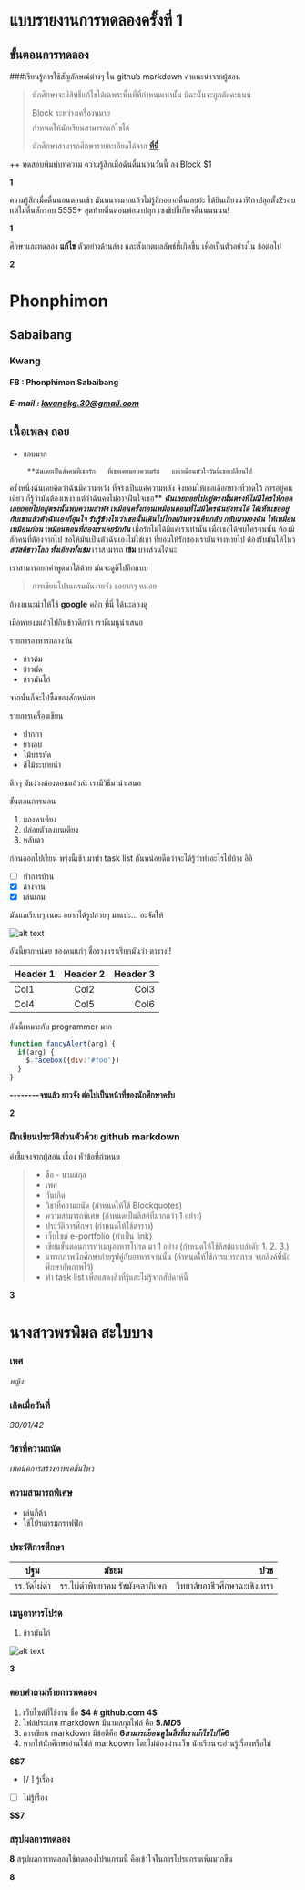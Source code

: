 # แบบรายงานการทดลองครั้งที่ 1

## ขั้นตอนการทดลอง

###เรียนรู้การใช้สัญลักษณ์ต่างๆ ใน github markdown
คำแนะนำจากผู้สอน
> นักศึกษาจะมีสิทธิ์แก้ไขได้เฉพาะพื้นที่ที่กำหนดเท่านั้น มิฉะนั้นจะถูกตัดคะแนน
> 
> Block ระหว่างเครื่องหมาย $$$$ กำหนดให้นักเรียนสามารถแก้ไขได้
> 
> นักศึกษาสามารถศึกษารายละเอียดได้จาก **[ที่นี่](https://ankworld.github.io/2017-10-3-How_to_Write_Github_Markdown.html)**

++ ทดสอบพิมพ์บทความ ความรู้สึกเมื่อฉันตื่นนอนวันนี้ ลง Block $1

**$$$$1**

ความรู้สึกเมื่อตื่นนอนตอนเช้า มันหนาวมากแล้วไม่รู้สึกอยากตื่นเลยอ่ะ ได้ยินเสียงนาฬิกาปลุกตั้ง2รอบเเต่ไม่ตื่นสักรอบ 5555+ สุดท้ายตื่นตอนพ่อมาปลุก เซงชิปขี้เกียจตื่นนนนนน!

**$$$$1**

ศึกษาและทดลอง **แก้ไข** ตัวอย่างด้านล่าง และสังเกตผลลัพธ์ที่เกิดขึ้น เพื่อเป็นตัวอย่างใน ข้อต่อไป

**$$$$2**

# Phonphimon
## Sabaibang
### Kwang
#### FB : Phonphimon Sabaibang
##### E-mail : kwangkg.30@gmail.com

## เนื้อเพลง ถอย 
* ชอบมาก

       **ฉันเคยเป็นดั่งคนที่เธอรัก   ที่เธอเคยมอบความรัก   แต่เหมือนหัวใจวันนี้เธอเปลี่ยนไป
ครั้งหนึ่งฉันเคยคิดว่าฉันมีความหวัง  ที่จริงเป็นแค่ความหลัง   จึงยอมให้เธอเลือกทางที่วาดไว้
การอยู่คนเดียว ก็รู้ว่ามันต้องเหงา แต่ว่าฉันคงไม่อาจฝืนใจเธอ**
      **_ฉันเลยถอยไปอยู่ตรงนั้นตรงที่ไม่มีใครให้กอด เลยถอยไปอยู่ตรงนั้นพบความลำพัง
เหมือนครั้งก่อนเหมือนตอนที่ไม่มีใครฉันยังทนได้ ได้เห็นเธออยู่กับเขาแล้วตัวฉันเองก็อุ่นใจ 
รับรู้ข้างในว่าเธอนั้นเดินไปไกลเกินหวนคืนกลับ กลับมามองฉัน ให้เหมือน เหมือนก่อน 
เหมือนตอนที่สองเราเคยรักกัน_**
        เมื่อรักไม่ได้มีแค่เราเท่านั้น เมื่อเธอได้พบใครคนนั้น ต้องมีสักคนที่ต้องจากไป
ขอให้มันเป็นตัวฉันเองไม่ใช่เขา ที่ยอมให้รักของเรามันจางหายไป
ต้องรับมันให้ไหว
**_สวัสดีชาวโลก ทั้งเอียงทั้งเข้ม_**
เราสามารถ **เข้ม** บางส่วนได้นะ

เราสามารถยกคำพูดมาได้ด้วย มันจะดูดีไปอีกแบบ
> การเขียนโปรแกรมมันง่ายจัง ขอยากๆ หน่อย

ถ้างงแนะนำให้ใช้ **google** คลิก [ที่นี่](https://www.google.co.th) ได้นะลองดู

เมื่อหายงงแล้วไปกินข้าวดีกว่า เรามีเมนูนำเสนอ

รายการอาหารกลางวัน
- ข้าวต้ม
- ข้าวผัด
- ข้าวมันไก่

จากนั้นก็จะไปซื้อของสักหน่อย

รายการเครื่องเขียน
* ปากกา
* ยางลบ
* ไม้บรรทัด
* สีไม้ระบายน้ำ

ดึกๆ มันง่วงต้องตอนแล้วล่ะ เรามีวิธีมานำเสนอ

ขั้นตอนการนอน
1. มองหาเตียง
2. ปล่อยตัวลงบนเตียง
3. หลับตา

ก่อนออกไปเรียน พรุ่งนี้เช้า มาทำ task list กันหน่อยดีกว่าจะได้รู้ว่าทำอะไรไปบ้าง อิอิ

- [ ] ทำการบ้าน
- [x] ล้างจาน
- [x] เล่นเกม

มันแลเรียบๆ เนอะ อยากได้รูปสวยๆ มาแปะ... อะจัดให้

![alt text](https://scontent.fbkk5-6.fna.fbcdn.net/v/t1.0-9/20155972_1222776067867584_8222141954943801824_n.jpg?oh=4ecb5096824d2af420a7d68bd1d16323&oe=5A7D4107)

อันนี้ยากหน่อย ของคนแก่ๆ ชื่อราง เราเรียกมันว่า ตาราง!!

| Header 1 | Header 2 | Header 3 |
|----------|:--------:|---------:|
|Col1      |   Col2   |   Col3   |
|Col4      |   Col5   |   Col6   |

อันนี้เหมาะกับ programmer มาก

```javascript
function fancyAlert(arg) {
  if(arg) {
    $.facebox({div:'#foo'})
  }
}
```

**--------จบแล้ว ยาวจัง ต่อไปเป็นหน้าที่ของนักศึกษาครับ**

**$$$$2**


### ฝึกเขียนประวัติส่วนตัวด้วย github markdown
คำชี้แจงจากผู้สอน เรื่อง หัวข้อที่กำหนด
> - ชื่อ - นามสกุล
> - เพศ
> - วันเกิด
> - วิชาที่ความถนัด (กำหนดให้ใช้ Blockquotes)
> - ความสามารถพิเศษ (กำหนดเป็นลิสต์ที่มากกว่า 1 อย่าง)
> - ประวัติการศึกษา (กำหนดให้ใช้ตาราง)
> - เว็บไซต์ e-portfolio (ทำเป็น link)
> - เขียนขั้นตอนการทำเมนูอาหารโปรด มา 1 อย่าง (กำหนดให้ใช้ลิสต์แบบลำดับ 1. 2. 3.)
> - แทรกภาพนักศึกษาถ่ายรูปคู่กับอาหารจานนั้น (กำหนดให้ใช้การแทรกภาพ จากลิงค์ที่นักศึกษาอัพภาพไว้)
> - ทำ task list เพื่อแสดงสิ่งที่รู้และไม่รู้จากสัปดาห์นี้

**$$$$3**
# **นางสาวพรพิมล สะใบบาง**

### เพศ 
_หญิง_

### เกิดเมื่อวันที่ 
_30/01/42_

### วิชาที่ความถนัด 
_เทคนิคการสร้างภาพเคลื่นไหว_

### ความสามารถพิเศษ
- เล่นกีต้า 
- ใช้โปรแกรมกราฟฟิก

### ประวัติการศึกษา

|   ปฐม    |            มัธยม              |          ปวช             |
|----------|:-----------------------------:|-------------------------:|
|รร.วัดไผ่ดำ |   รร.ไผ่ดำพิทยาคม รัชมังคลาภิเษก   |  วิทยาลัยอาชีวศึกษาฉะเชิงเทรา |

### เมนูอาหารโปรด

1. ข้าวมันไก่

![alt text](https://620882fc-a-62cb3a1a-s-sites.googlegroups.com/site/kwangkgsabaibang/home/kwang.jpg?attachauth=ANoY7crksVH9nfJDDx6JJXVMLOMk4JLvdJN0Qz3izoVafqZlNHF6VJHKzf1H9Gt06QDk1ZPPBVw3oRu7ncKjSLRak11Vy4zZXz57BziHnTP98LRUdOr9TPbxIKYdhb9ckpN_8jL8I1O6O1HbqW50_Ot2-2VzdDC8i0MlLLs2jzDBGyy90Tb2pPgN-LOdT9ktu8W3ZO2xjGJboHZcRbU03UdM2ZpDqwgQzA%3D%3D&attredirects=0)


**$$$$3**

### ตอบคำถามท้ายการทดลอง

1. เว็บไซต์ที่ใช้งาน ชื่อ **$4 #  github.com  4$**
2. ไฟล์ประเภท markdown มีนามสกุลไฟล์ คือ **$5 .MD  5$**
3. การเขียน markdown มีข้อดีคือ **$6 สามารถย้อนดูในสิ่งที่เราเเก้ไขไปได้  6$** 
4. หากให้นักศึกษาอ่านไฟล์ markdown โดยไม่ต้องผ่านเว็บ นักเรียนจะอ่านรู้เรื่องหรือไม่ 

**$$7** 

- [/ ] รู้เรื่อง  
- [ ] ไม่รู้เรื่อง

**$$7** 

### สรุปผลการทดลอง

**$$$$8**
สรุปผลการทดลองใช้ทดลองโปรแกรมนี้ คือเข้าใจในการโปรแกรมเพิ่มมากขึ้น

**$$$$8**
